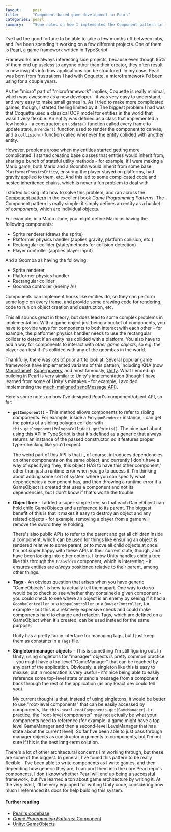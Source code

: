 ```yaml
---
layout:     post
title:      "Component-based game development in Pearl"
categories: pearl
summary:    "Some notes on how I implemented the Component pattern in my new game framework"
---
```


I've had the good fortune to be able to take a few months off between jobs, and I've been spending it working on a few different projects. One of them is [Pearl](https://github.com/thomasboyt/pearl), a game framework written in TypeScript.

Frameworks are always interesting side projects, because even though 95% of them end up useless to anyone other than their creator, they often result in new insights into how applications can be structured. In my case, Pearl was born from frustrations I had with [Coquette](https://github.com/maryrosecook/coquette), a microframework I'd been using for a couple years.

As the "micro" part of "microframework" implies, Coquette is really minimal, which was awesome as a new developer - it was very easy to understand, and very easy to make small games in. As I tried to make more complicated games, though, I started feeling limited by it. The biggest problem I had was that Coquette used a classical OOP model for entities in the world that wasn't very flexible. An entity was defined as a class that implemented a few hooks - a constructor, an `update()` function called every frame to update state, a `render()` function used to render the component to canvas, and a `collision()` function called whenever the entity collided with another entity.

However, problems arose when my entities started getting more complicated. I started creating base classes that entities would inherit from, sharing a bunch of stateful utility methods - for example, if I were making a Mario game, both Mario and a Goomba would inherit from some base `PlatformerPhysicsEntity`, ensuring the player stayed on platforms, had gravity applied to them, etc. And this led to some complicated code and nested inheritence chains, which is never a fun problem to deal with.

I started looking into how to solve this problem, and ran across the [Component pattern](http://gameprogrammingpatterns.com/component.html) in the excellent book *Game Programming Patterns*. The Component pattern is really simple: it simply defines an entity as a bucket of *components*, which are individual objects.

For example, in a Mario clone, you might define Mario as having the following components:

- Sprite renderer (draws the sprite)
- Platformer physics handler (applies gravity, platform collision, etc.)
- Rectangular collider (state/methods for collision detection)
- Player controller (applies player input)

And a Goomba as having the following:

- Sprite renderer
- Platformer physics handler
- Rectangular collider
- Goomba controller (enemy AI)

Components can implement hooks like entities do, so they can perform some logic on every frame, and provide some drawing code for rendering, code to run on object creation and destruction, etc.

This all sounds great in theory, but does lead to some complex problems in implementation. With a game object just being a bucket of components, you have to provide ways for components to both interact with each other - for example, the platformer physics handler needs to use the rectangular collider to detect if an entity has collided with a platform. You also have to add a way for components to interact with *other game objects*, so e.g. the player can test if it's collided with any of the goombas in the world.

Thankfully, there was lots of prior art to look at. Several popular game frameworks have implemented variants of this pattern, including XNA (now [MonoGame](http://www.monogame.net/)), [Superpowers](http://superpowers-html5.com/), and most famously, [Unity](http://unity3d.com/). What I ended up building in Pearl is very similar to Unity's implementation (though I have learned from some of Unity's mistakes - for example, I avoided implementing the [much-maligned sendMessage API](https://www.google.com/search?q=unity+sendmessage&oq=unity+sendmessage&aqs=chrome..69i57j69i58j69i60l4.1345j0j4&sourceid=chrome&ie=UTF-8)).

Here's some notes on how I've designed Pearl's component/object API, so far:

* **`getComponent()`** - This method allows components to refer to sibling components. For example, inside a `PolygonRenderer` instance, I can get the points of a sibling polygon collider with `this.getComponent(PolygonCollider).getPoints()`. The nice part about using this API in TypeScript is that it's defined as a generic that always returns an instance of the passed constructor, so it features proper type-checking like you'd expect.

  The weird part of this API is that it, of course, introduces dependencies on other components on the same object, and currently I don't have a way of specifying "hey, this object HAS to have this other component," other than just a runtime error when you go to access it. I'm thinking about adding some sort of system where you can specify what dependencies a component has, and then throwing a runtime error if a GameObject is created that uses a component and not its dependencies, but I don't know if that's worth the trouble.

* **Object tree** - I added a super-simple tree, so that each GameObject can hold child GameObjects and a reference to its parent. The biggest benefit of this is that it makes it easy to destroy an object and any related objects - for example, removing a player from a game will remove the sword they're holding.

  There's also public APIs to refer to the parent and get all children inside a component, which can be used for things like ensuring an object is rendered relative to some parent, or to move all child objects at once. I'm not super happy with these APIs in their current state, though, and have been looking into other options. I know Unity handles child a tree like this through the `Transform` component, which is interesting - it ensures entities are *always* positioned relative to their parent, among other things.

* **Tags** - An obvious question that arises when you have generic "GameObjects" is how to actually tell them apart. One way to do so would be to check to see whether they contained a given component - you could check to see where an object is an enemy by seeing if it had a `GoombaController` or a `KoopaController` or a `BowserController`, for example - but this is a relatively expensive check and could make components hard to change and refactor. Tags, which are defined on a GameObject when it's created, can be used instead for the same purpose.

  Unity has a pretty fancy interface for managing tags, but I just keep them as constants in a `Tags` file.

* **Singleton/manager objects** - This is something I'm still figuring out. In Unity, using singletons for "manager" objects is pretty common practice - you might have a top-level "GameManager" that can be reached by any part of the application. Obviously, a singleton like this is easy to misuse, but in moderation is very useful - it's nice being able to easily reference some top-level state or send a message from a component back through the rest of the application (as any React dev could tell you).

  My current thought is that, instead of using singletons, it would be better to use "root-level components" that can be easily accessed by components, like `this.pearl.rootComponents.get(GameManager)`. In practice, the "root-level components" may not actually be what your components need to reference (for example, a game might have a top-level GameManager and then a second-level LevelManager that has state about the current level). So far I've been able to just pass through manager objects as constructor arguments to components, but I'm not sure if this is the best long-term solution.

There's a lot of other architectural concerns I'm working through, but these are some of the biggest. In general, I've found this pattern to be really flexible - I've been able to write components as I write games, and then depending how generic they are, I can port them into the core Pearl repo's components. I don't know whether Pearl will end up being a successful framework, but I've learned a ton about game architecture by writing it. At the very least, I'll be very equipped for writing Unity code, considering how much I referenced its docs for help building this system.

#### Further reading

* [Pearl's codebase](https://github.com/thomasboyt/pearl)
* [*Game Programming Patterns*: Component](http://gameprogrammingpatterns.com/component.html)
* [Unity: GameObjects](https://docs.unity3d.com/Manual/GameObjects.html)